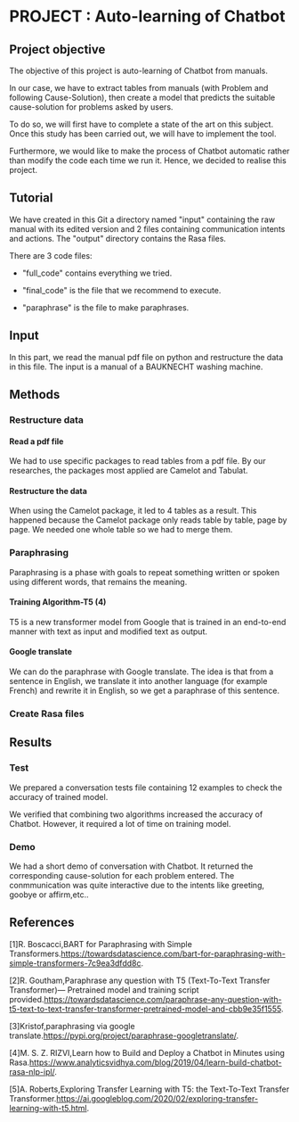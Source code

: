 # PROJECT : Auto-learning of Chatbot

## Project objective
The objective of this project is auto-learning of Chatbot from manuals.

In our case, we have to extract tables from manuals (with Problem and following Cause-Solution),
then create a model that predicts the suitable cause-solution for problems asked by users.

To do so, we will first have to complete a state of the art on this subject. Once this study has
been carried out, we will have to implement the tool.

Furthermore, we would like to make the process of Chatbot automatic rather than modify the
code each time we run it. Hence, we decided to realise this project.
## Tutorial
We have created in this Git a directory named "input" containing the raw manual with its edited version and 2 files containing communication intents and actions. The "output" directory contains the Rasa files.

There are 3 code files:

- "full_code" contains everything we tried.

- "final_code" is the file that we recommend to execute.

- "paraphrase" is the file to make paraphrases.
## Input
In this part, we read the manual pdf file on python and restructure the data in this file. The input
is a manual of a BAUKNECHT washing machine.

## Methods
### Restructure data
#### Read a pdf file
We had to use specific packages to read tables from a pdf file. By our researches, the packages
most applied are Camelot and Tabulat.
#### Restructure the data
When using the Camelot package, it led to 4 tables as a result. This happened because the
Camelot package only reads table by table, page by page. We needed one whole table so we had
to merge them.
### Paraphrasing
Paraphrasing is a phase with goals to repeat something written or spoken using different words,
that remains the meaning.
#### Training Algorithm-T5 (4)
T5 is a new transformer model from Google that is trained in an end-to-end manner
with text as input and modified text as output.
#### Google translate
We can do the paraphrase with Google translate. The idea is that from a sentence in English,
we translate it into another language (for example French) and rewrite it in English, so we get a
paraphrase of this sentence.
### Create Rasa files
## Results
### Test
We prepared a conversation tests file containing 12 examples to check the accuracy of trained
model.

We verified that combining two algorithms increased the accuracy of Chatbot. However, it required
a lot of time on training model.
### Demo
We had a short demo of conversation with Chatbot. It returned the corresponding cause-solution
for each problem entered. The conmmunication was quite interactive due to the intents like
greeting, goobye or affirm,etc.. 

## References
[1]R.  Boscacci,BART  for  Paraphrasing  with  Simple  Transformers.https://towardsdatascience.com/bart-for-paraphrasing-with-simple-transformers-7c9ea3dfdd8c.

[2]R. Goutham,Paraphrase any question with T5 (Text-To-Text Transfer Transformer)— Pretrained model and training script provided.https://towardsdatascience.com/paraphrase-any-question-with-t5-text-to-text-transfer-transformer-pretrained-model-and-cbb9e35f1555.

[3]Kristof,paraphrasing   via   google   translate.https://pypi.org/project/paraphrase-googletranslate/.

[4]M. S. Z. RIZVI,Learn how to Build and Deploy a Chatbot in Minutes using Rasa.https://www.analyticsvidhya.com/blog/2019/04/learn-build-chatbot-rasa-nlp-ipl/.

[5]A. Roberts,Exploring Transfer Learning with T5: the Text-To-Text Transfer Transformer.https://ai.googleblog.com/2020/02/exploring-transfer-learning-with-t5.html.
